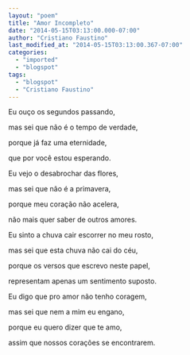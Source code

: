 ```yaml
---
layout: "poem"
title: "Amor Incompleto"
date: "2014-05-15T03:13:00.000-07:00"
author: "Cristiano Faustino"
last_modified_at: "2014-05-15T03:13:00.367-07:00"
categories:
  - "imported"
  - "blogspot"
tags:
  - "blogspot"
  - "Cristiano Faustino"
---
```


Eu ouço os segundos passando,

mas sei que não é o tempo de verdade,

porque já faz uma eternidade,

que por você estou esperando.

Eu vejo o desabrochar das flores,

mas sei que não é a primavera,

porque meu coração não acelera,

não mais quer saber de outros amores.

Eu sinto a chuva cair escorrer no meu rosto,

mas sei que esta chuva não cai do céu,

porque os versos que escrevo neste papel,

representam apenas um sentimento suposto.

Eu digo que pro amor não tenho coragem,

mas sei que nem a mim eu engano,

porque eu quero dizer que te amo,

assim que nossos corações se encontrarem.